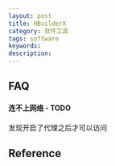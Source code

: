 ```yaml
---
layout: post
title: HBuilderX
category: 软件工具
tags: software
keywords: 
description: 
---
```


## FAQ

#### 连不上网络 - TODO

发现开启了代理之后才可以访问

## Reference

